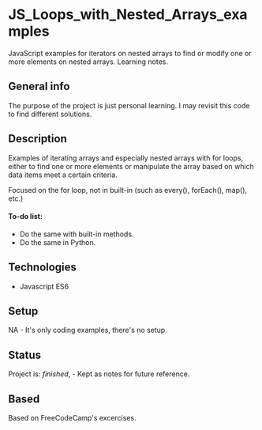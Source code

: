 # JS_Loops_with_Nested_Arrays_examples
JavaScript examples for iterators on nested arrays to find or modify one or more elements on nested arrays. Learning notes.  

## General info
The purpose of the project is just personal learning. I may revisit this code to find different solutions. 

## Description
Examples of iterating arrays and especially nested arrays with for loops, either to find one or more elements or manipulate the array based on which data items meet a certain criteria. 

Focused on the for loop, not in built-in (such as every(), forEach(), map(), etc.)

#### To-do list:
* Do the same with built-in methods.
* Do the same in Python.

## Technologies
* Javascript ES6

## Setup
NA - It's only coding examples, there's no setup.

## Status
Project is: _finished_, - Kept as notes for future reference.

## Based
Based on FreeCodeCamp's excercises.
